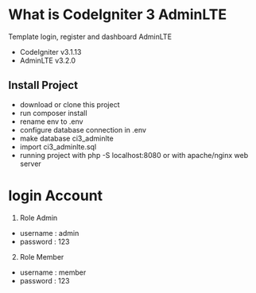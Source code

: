 # What is CodeIgniter 3 AdminLTE

Template login, register and dashboard AdminLTE

- CodeIgniter v3.1.13
- AdminLTE v3.2.0

## Install Project

- download or clone this project
- run composer install
- rename env to .env
- configure database connection in .env
- make database ci3_adminlte
- import ci3_adminlte.sql
- running project with php -S localhost:8080 or with apache/nginx web server

# login Account

1. Role Admin

- username : admin
- password : 123

2. Role Member

- username : member
- password : 123
